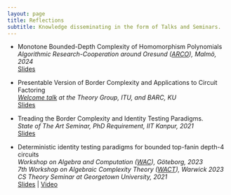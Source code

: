 ```yaml
---
layout: page
title: Reflections
subtitle: Knowledge disseminating in the form of Talks and Seminars.
---
```


- Monotone Bounded-Depth Complexity of Homomorphism Polynomials<br/>
*Algorithmic Research-Cooperation around Oresund ([ARCO](https://mau.se/en/about-us/faculties-and-departments/faculty-of-technology-and-society/department-of-computer-science-and-media-technology/arco/#accordion-139642)), Malmö, 2024* <br/>
[Slides](/slides/2024-arco.pdf)

- Presentable Version of Border Complexity and Applications to Circuit Factoring<br/>
*[Welcome talk](https://barc.ku.dk/events/barc-talk-by-prateek-dwivedi/) at the Theory Group, ITU, and BARC, KU*<br/>
[Slides](/slides/2024-itu.pdf)

- Treading the Border Complexity and Identity Testing Paradigms.<br/>
*State of The Art Seminar, PhD Requirement, IIT Kanpur, 2021*<br/>
[Slides](/slides/2021-sota.pdf)

- Deterministic identity testing paradigms for​ bounded top-fanin depth-4 circuits​<br/>
*Workshop on Algebra and Computation ([WAC](https://sites.google.com/view/wac2023/home)), Göteborg, 2023*<br/>
*7th Workshop on Algebraic Complexity Theory ([WACT](https://www.dcs.warwick.ac.uk/~u2270030/wact/)), Warwick 2023*<br/>
*CS Theory Seminar at Georgetown University, 2021*<br/>
[Slides](/slides/2023-wact.pdf) | [Video](https://echo360.org.uk/media/66745363-9a7f-41c0-a080-cfd041923d6d/public)
